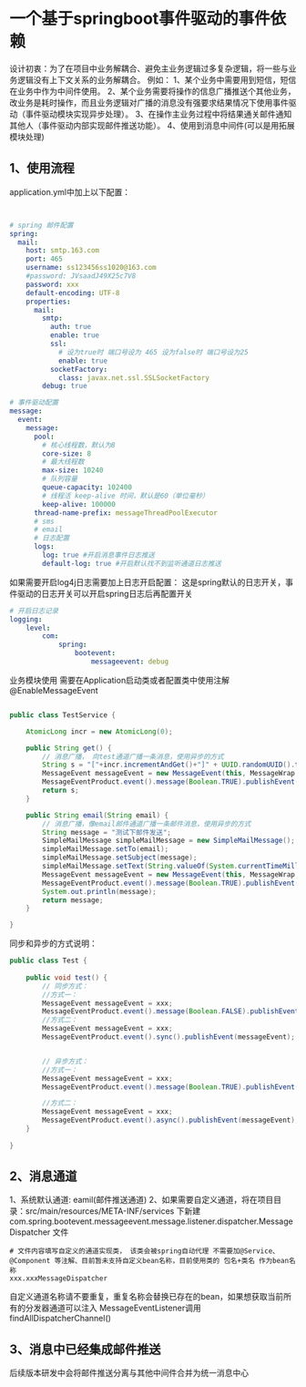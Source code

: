 # 一个基于springboot事件驱动的事件依赖

设计初衷：为了在项目中业务解耦合、避免主业务逻辑过多复杂逻辑，将一些与业务逻辑没有上下文关系的业务解耦合。
例如：
1、某个业务中需要用到短信，短信在业务中作为中间件使用。
2、某个业务需要将操作的信息广播推送个其他业务，改业务是耗时操作，而且业务逻辑对广播的消息没有强要求结果情况下使用事件驱动（事件驱动模块实现异步处理）。
3、在操作主业务过程中将结果通关邮件通知其他人（事件驱动内部实现邮件推送功能）。
4、使用到消息中间件(可以是用拓展模块处理)

## 1、使用流程

application.yml中加上以下配置：
~~~yml


# spring 邮件配置
spring:
  mail:
    host: smtp.163.com
    port: 465
    username: ss123456ss1020@163.com
    #password: JVsaadJ49X25c7V8
    password: xxx
    default-encoding: UTF-8
    properties:
      mail:
        smtp:
          auth: true
          enable: true
          ssl:
            # 设为true时 端口号设为 465 设为false时 端口号设为25
            enable: true
          socketFactory:
            class: javax.net.ssl.SSLSocketFactory
        debug: true

# 事件驱动配置
message:
  event:
    message:
      pool:
        # 核心线程数，默认为8
        core-size: 8
        # 最大线程数
        max-size: 10240
        # 队列容量
        queue-capacity: 102400
        # 线程活 keep-alive 时间，默认是60（单位毫秒）
        keep-alive: 100000
      thread-name-prefix: messageThreadPoolExecutor
      # sms
      # email
      # 日志配置
      logs:
        log: true #开启消息事件日志推送
        default-log: true #开启默认找不到监听通道日志推送
~~~

如果需要开启log4j日志需要加上日志开启配置：
这是spring默认的日志开关，事件驱动的日志开关可以开启spring日志后再配置开关

~~~yaml
# 开启日志记录
logging:
    level:
        com:
            spring:
                bootevent:
                    messageevent: debug

~~~

业务模块使用
需要在Application启动类或者配置类中使用注解
@EnableMessageEvent

~~~java

public class TestService {

    AtomicLong incr = new AtomicLong(0);

    public String get() {
        // 消息广播， 向test通道广播一条消息，使用异步的方式
        String s = "["+incr.incrementAndGet()+"]" + UUID.randomUUID().toString();
        MessageEvent messageEvent = new MessageEvent(this, MessageWrap.builder().eventId("test").event(s).build());
        MessageEventProduct.event().message(Boolean.TRUE).publishEvent(messageEvent);
        return s;
    }

    public String email(String email) {
        // 消息广播，像email邮件通道广播一条邮件消息，使用异步的方式
        String message = "测试下邮件发送";
        SimpleMailMessage simpleMailMessage = new SimpleMailMessage();
        simpleMailMessage.setTo(email);
        simpleMailMessage.setSubject(message);
        simpleMailMessage.setText(String.valueOf(System.currentTimeMillis()));
        MessageEvent messageEvent = new MessageEvent(this, MessageWrap.builder().eventId("email").event(simpleMailMessage).build());
        MessageEventProduct.event().message(Boolean.TRUE).publishEvent(messageEvent);
        System.out.println(message);
        return message;
    }

}
~~~


同步和异步的方式说明：

~~~java
public class Test {
    
    public void test() {
        // 同步方式：
        //方式一：
        MessageEvent messageEvent = xxx;
        MessageEventProduct.event().message(Boolean.FALSE).publishEvent(messageEvent);
        //方式二：
        MessageEvent messageEvent = xxx;
        MessageEventProduct.event().sync().publishEvent(messageEvent);


        // 异步方式：
        //方式一：
        MessageEvent messageEvent = xxx;
        MessageEventProduct.event().message(Boolean.TRUE).publishEvent(messageEvent);

        //方式二：
        MessageEvent messageEvent = xxx;
        MessageEventProduct.event().async().publishEvent(messageEvent);
    }
    
}
~~~

## 2、消息通道

1、系统默认通道: eamil(邮件推送通道)
2、如果需要自定义通道，将在项目目录：src/main/resources/META-INF/services 下新建 com.spring.bootevent.messageevent.message.listener.dispatcher.MessageDispatcher 文件
~~~properties
# 文件内容填写自定义的通道实现类， 该类会被spring自动代理 不需要加@Service、@Component 等注解、目前暂未支持自定义bean名称，目前使用类的 包名+类名 作为bean名称
xxx.xxxMessageDispatcher

~~~
自定义通道名称请不要重复，重复名称会替换已存在的bean，如果想获取当前所有的分发器通道可以注入 MessageEventListener调用findAllDispatcherChannel()


## 3、消息中已经集成邮件推送
后续版本研发中会将邮件推送分离与其他中间件合并为统一消息中心




